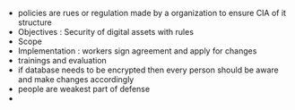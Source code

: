 - policies are rues or regulation made by a organization to ensure CIA of it structure
- Objectives : Security of digital assets with rules
- Scope
- Implementation :  workers sign agreement and apply for changes
- trainings and evaluation
- if database needs to be encrypted then every person should be aware and make changes accordingly
- people are weakest part of defense
- 
